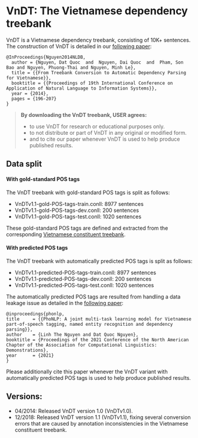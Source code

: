 # VnDT: The Vietnamese dependency treebank

VnDT is a Vietnamese dependency treebank, consisting of 10K+ sentences. The construction of VnDT is detailed in our [following paper](https://github.com/datquocnguyen/VnDT/blob/master/VnDT-paper-CameraReadyVersion.pdf):

    @InProceedings{Nguyen2014NLDB,
      author = {Nguyen, Dat Quoc  and  Nguyen, Dai Quoc  and  Pham, Son Bao and Nguyen, Phuong-Thai and Nguyen, Minh Le},
      title = {{From Treebank Conversion to Automatic Dependency Parsing for Vietnamese}},
      booktitle = {{Proceedings of 19th International Conference on Application of Natural Language to Information Systems}},
      year = {2014},
      pages = {196-207}
    }

> **By downloading the VnDT treebank, USER agrees:**
> - to use VnDT for research or educational purposes only.
> - to not distribute or part of VnDT in any original or modified form.
>- and to cite our paper whenever VnDT is used to help produce published results.

## Data split

#### With gold-standard POS tags

The VnDT treebank with gold-standard POS tags is split as follows:

- VnDTv1.1-gold-POS-tags-train.conll: 8977 sentences
- VnDTv1.1-gold-POS-tags-dev.conll: 200 sentences
- VnDTv1.1-gold-POS-tags-test.conll: 1020 sentences

These gold-standard POS tags are defined and extracted from the corresponding [Vietnamese constituent treebank](https://www.aclweb.org/anthology/W09-3035/).

#### With predicted POS tags

The VnDT treebank with automatically predicted POS tags is split as follows:

- VnDTv1.1-predicted-POS-tags-train.conll: 8977 sentences
- VnDTv1.1-predicted-POS-tags-dev.conll: 200 sentences
- VnDTv1.1-predicted-POS-tags-test.conll: 1020 sentences

The automatically predicted POS tags are resulted from handling a data leakage issue as detailed in the [following paper](http://arxiv.org/abs/2101.01476):

    @inproceedings{phonlp,
    title     = {{PhoNLP: A joint multi-task learning model for Vietnamese part-of-speech tagging, named entity recognition and dependency parsing}},
    author    = {Linh The Nguyen and Dat Quoc Nguyen},
    booktitle = {Proceedings of the 2021 Conference of the North American Chapter of the Association for Computational Linguistics: Demonstrations},
    year      = {2021}
    }

Please additionally cite this paper whenever the VnDT variant with automatically predicted POS tags is used to help produce published results.

## Versions:

- 04/2014: Released VnDT version 1.0 (VnDTv1.0).
- 12/2018: Released VnDT version 1.1 (VnDTv1.1), fixing several conversion errors that are caused by annotation inconsistencies in the Vietnamese constituent treebank.
